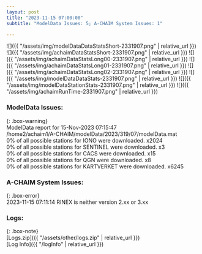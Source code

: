 ```yaml
---
layout: post
title: "2023-11-15 07:00:00"
subtitle: "ModelData Issues: 5; A-CHAIM System Issues: 1"

---
```


![]({{ "/assets/img/modelDataDataStatsShort-2331907.png" | relative_url }})
![]({{ "/assets/img/achaimDataStatsShort-2331907.png" | relative_url }})
![]({{ "/assets/img/achaimDataStatsLong00-2331907.png" | relative_url }})
![]({{ "/assets/img/achaimDataStatsLong01-2331907.png" | relative_url }})
![]({{ "/assets/img/achaimDataStatsLong02-2331907.png" | relative_url }})
![]({{ "/assets/img/modelDataDataStats-2331907.png" | relative_url }})
![]({{ "/assets/img/modelDataStationStats-2331907.png" | relative_url }})
![]({{ "/assets/img/achaimRunTime-2331907.png" | relative_url }})


### ModelData Issues:  
  
{: .box-warning}  
 ModelData report for 15-Nov-2023 07:15:47   
 /home2/achaim1/A-CHAIM/modelData/2023/319/07/modelData.mat   
 0% of all possible stations for IONO were downloaded. x2024   
 0% of all possible stations for SENTINEL were downloaded. x3   
 0% of all possible stations for CACS were downloaded. x15   
 0% of all possible stations for QGN were downloaded. x8   
 0% of all possible stations for KARTVERKET were downloaded. x6245   
  
### A-CHAIM System Issues:  
  
{: .box-error}  
2023-11-15 07:11:14 RINEX is neither version 2.xx or 3.xx  

### Logs:  
  
{: .box-note}  
[Logs.zip]({{ "/assets/other/logs.zip" | relative_url }})  
[Log Info]({{ "/logInfo" | relative_url }})  
